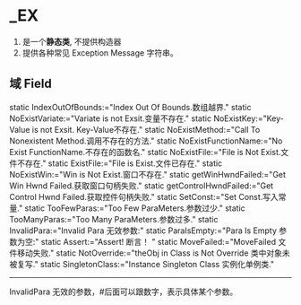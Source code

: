 # \_EX

1.  是一个**静态类**, 不提供构造器
2.  提供各种常见 Exception Message 字符串。

## 域 Field 

static IndexOutOfBounds:="Index Out Of Bounds.数组越界." 
static NoExistVariate:="Variate is not Exsit.变量不存在."
static NoExistKey:="Key-Value is not Exsit. Key-Value不存在."
static NoExistMethod:="Call To Nonexistent Method.调用不存在的方法."
static NoExistFunctionName:="No Exist FunctionName.不存在的函数名."
static NoExistFile:="File is Not Exist.文件不存在."
static ExistFile:="File is Exist.文件已存在."
static NoExistWin:="Win is Not Exist.窗口不存在."
static getWinHwndFailed:="Get Win Hwnd Failed.获取窗口句柄失败."
static getControlHwndFailed:="Get Control Hwnd Failed.获取控件句柄失败."
static SetConst:="Set Const.写入常量."
static TooFewParas:="Too Few ParaMeters.参数过少."
static TooManyParas:="Too Many ParaMeters.参数过多."
static InvalidPara:="Invalid Para 无效参数:"
static ParaIsEmpty:="Para Is Empty 参数为空:"
static Assert:="Assert! 断言！ "
static MoveFailed:="MoveFailed 文件移动失败."
static NotOverride:="theObj in Class is Not Override 类中对象未被复写."
static SingletonClass:="Instance Singleton Class 实例化单例类."

---

InvalidPara  无效的参数，#后面可以跟数字，表示具体某个参数。

